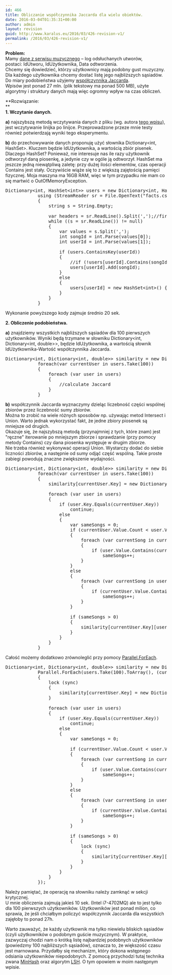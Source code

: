 ```yaml
---
id: 466
title: Obliczanie współczynnika Jaccarda dla wielu obiektów.
date: 2016-03-04T01:35:31+00:00
author: admin
layout: revision
guid: http://www.karalus.eu/2016/03/426-revision-v1/
permalink: /2016/03/426-revision-v1/
---
```

**Problem:**  
Mamy <a href="http://www.karalus.eu/wp-content/uploads/2016/02/facts.7z" target="_blank">dane z serwisu muzycznego</a> &#8211; log odsłuchanych utworów, postaci: IdUtworu, IdUżytkownika, Data odtworzenia.  
Chcemy się dowiedzieć, którzy użytkownicy mają podobny gust muzyczny. Dla każdego użytkownika chcemy dostać listę jego najbliższych sąsiadów.  
Do miary podobieństwa użyjemy <a href="https://en.wikipedia.org/wiki/Jaccard_index" target="_blank">współczynnika Jaccarda</a>.  
Wpisów jest ponad 27 mln. (plik tekstowy ma ponad 500 MB), użyte algorytmy i struktury danych mają więc ogromny wpływ na czas obliczeń.

**Rozwiązanie:  
**  
**1. Wczytanie danych.**

**a)** najszybszą metodą wczytywania danych z pliku (wg. autora <a href="http://cc.davelozinski.com/c-sharp/fastest-way-to-read-text-files" target="_blank">tego wpisu</a>), jest wczytywanie linijka po linijce. Przeprowadzone przeze mnie testy również potwierdzają wyniki tego eksperymentu.

**b)** do przechowywanie danych proponuję użyć słownika Dictionary<int, HashSet<int>>. Kluczem będzie IdUżytkownika, a wartością zbiór pisenek. Dlaczego HashSet? Ponieważ, nie interesuje nas ile razy użytkownik odtworzył daną piosenkę, a jedynie czy w ogóle ją odtworzył. HashSet ma jeszcze jedną niewątpliwą zaletę: przy dużej ilości elementów, czas operacji Contains jest stały. Oczywiście wiąże się to z większą zajętością pamięci fizycznej. Moja maszyna ma 16GB RAM, więc w tym przypadku nie mam co się martwić o OutOfMemoryException.

<pre class="brush: csharp; title: ; notranslate" title="">Dictionary&lt;int, HashSet&lt;int&gt;&gt; users = new Dictionary&lt;int, HashSet&lt;int&gt;&gt;();
            using (StreamReader sr = File.OpenText(&quot;facts.csv&quot;))
            {
                string s = String.Empty;

                var headers = sr.ReadLine().Split(',');//first line
                while ((s = sr.ReadLine()) != null)
                {
                    var values = s.Split(',');
                    int songId = int.Parse(values[0]);
                    int userId = int.Parse(values[1]);

                    if (users.ContainsKey(userId))
                    {
                        //if (!users[userId].Contains(songId))
                        users[userId].Add(songId);
                    }
                    else
                    {
                        users[userId] = new HashSet&lt;int&gt;() { songId };
                    }
                }
            }
</pre>

Wykonanie powyższego kody zajmuje średnio 20 sek.

**2. Obliczenie podobieństwa.**

**a)** znajdziemy wszystkich najbliższych sąsiadów dla 100 pierwszych użytkowników. Wyniki będą trzymane w słowniku Dictionary<int, Dictionary<int, double>>, będzie IdUżytkownika, a wartością słownik IdUżytkownika-Wartość współczynnika Jaccarda.

<pre class="brush: csharp; title: ; notranslate" title="">Dictionary&lt;int, Dictionary&lt;int, double&gt;&gt; similarity = new Dictionary&lt;int, Dictionary&lt;int, double&gt;&gt;();
            foreach(var currentUser in users.Take(100))
            {
                foreach (var user in users)
                {
                    //calculate Jaccard
                }
            }
</pre>

**b)** współczynnik Jaccarda wyznaczymy dzieląc liczebność części wspólnej zbiorów przez liczebność sumy zbiorów.  
Można to zrobić na wiele różnych sposobów np. używając metod Intersect i Union. Warto jednak wykorzystać fakt, że jedne zbiory piosenek są mniejsze od drugich.  
Okazuje się, że najszybszą metodą (przynajmniej z tych, które znam) jest "ręczne" iterowanie po mniejszym zbiorze i sprawdzanie (przy pomocy metody Contains) czy dana piosenka występuje w drugim zbiorze.  
Nie trzeba również wykonywać operacji Union. Wystarczy dodać do siebie liczności zbiorów, a następnie od sumy odjąć część wspólną. Takie proste zabiegi powodują znaczne zwiększenie wydajności.

<pre class="brush: csharp; title: ; notranslate" title="">Dictionary&lt;int, Dictionary&lt;int, double&gt;&gt; similarity = new Dictionary&lt;int, Dictionary&lt;int, double&gt;&gt;();
            foreach(var currentUser in users.Take(100))
            {
                similarity[currentUser.Key] = new Dictionary&lt;int, double&gt;();

                foreach (var user in users)
                {
                    if (user.Key.Equals(currentUser.Key))
                        continue;
                    else
                    {
                        var sameSongs = 0;
                        if (currentUser.Value.Count &lt; user.Value.Count)
                        {
                            foreach (var currentSong in currentUser.Value)
                            {
                                if (user.Value.Contains(currentSong))
                                    sameSongs++;
                            }
                        }
                        else
                        {
                            foreach (var currentSong in user.Value)
                            {
                                if (currentUser.Value.Contains(currentSong))
                                    sameSongs++;
                            }
                        }

                        if (sameSongs &gt; 0)
                        {
                            similarity[currentUser.Key][user.Key] = ((double)sameSongs / ((currentUser.Value.Count() + user.Value.Count()) - sameSongs));
                        }
                    }
                }
            }
</pre>

Całość możemy dodatkowo zrównoleglić przy pomocy <a href="http://www.karalus.eu/2016/01/parallel-for-czyli-prosty-sposob-na-z-zrownoleglenie/" target="_blank">Parallel.ForEach</a>.

<pre class="brush: csharp; title: ; notranslate" title="">Dictionary&lt;int, Dictionary&lt;int, double&gt;&gt; similarity = new Dictionary&lt;int, Dictionary&lt;int, double&gt;&gt;();
            Parallel.ForEach(users.Take(100).ToArray(), (currentUser) =&gt;
            {
                lock (sync)
                {
                    similarity[currentUser.Key] = new Dictionary&lt;int, double&gt;(); ;
                }
				
                foreach (var user in users)
                {
                    if (user.Key.Equals(currentUser.Key))
                        continue;
                    else
                    {
                        var sameSongs = 0;
                        
                        if (currentUser.Value.Count &lt; user.Value.Count)
                        {
                            foreach (var currentSong in currentUser.Value)
                            {
                                if (user.Value.Contains(currentSong))
                                    sameSongs++;
                            }
                        }
                        else
                        {
                            foreach (var currentSong in user.Value)
                            {
                                if (currentUser.Value.Contains(currentSong))
                                    sameSongs++;
                            }
                        }
						
                        if (sameSongs &gt; 0)
                        {
                            lock (sync)
                            {
                                similarity[currentUser.Key][user.Key] = ((double)sameSongs / ((currentUser.Value.Count() + user.Value.Count()) - sameSongs));
                            }
                        }
                    }
                }
            });
</pre>

Należy pamiętać, że operację na słowniku należy zamknąć w sekcji krytycznej.  
U mnie obliczenia zajmują jakieś 10 sek. (Intel i7-4702MQ) ale to jest tylko dla 100 pierwszych użytkowników. Użytkowników jest ponad milion, co sprawia, że jeśli chciałbym policzyć współczynnik Jaccarda dla wszystkich zajęłoby to ponad 27h.

Warto zauważyć, że każdy użytkownik ma tylko niewielu bliskich sąsiadów (czyli użytkowników o podobnym guście muzycznym). W praktyce, zazwyczaj chodzi nam o krótką listę najbardziej podobnych użytkowników (powiedzmy 100 najbliższych sąsiadów), oznacza to, że większość czasu jest marnowana. Przydałby się mechanizm, który dokona wstępnego odsiania użytkowników niepodobnych. Z pomocą przychodzi tutaj technika zwana <a href="http://www.karalus.eu/2016/03/minhash/" target="_blank">MinHash</a> oraz algorytm <a href="https://en.wikipedia.org/wiki/Locality-sensitive_hashing" target="_blank">LSH</a>. O tym opowiem w moim następnym wpisie.